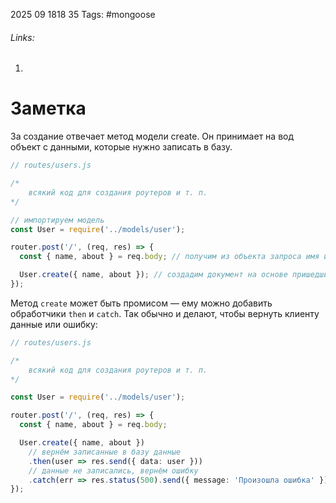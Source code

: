 2025 09 1818 35
Tags: #mongoose 
###### Links: 
1) 
# Заметка
За создание отвечает метод модели create. Он принимает на вод объект с данными, которые нужно записать в базу.
```ts
// routes/users.js

/*
    всякий код для создания роутеров и т. п.
*/

// импортируем модель
const User = require('../models/user');

router.post('/', (req, res) => {
  const { name, about } = req.body; // получим из объекта запроса имя и описание пользователя

  User.create({ name, about }); // создадим документ на основе пришедших данных
});
```
Метод `create` может быть промисом — ему можно добавить обработчики `then` и `catch`. Так обычно и делают, чтобы вернуть клиенту данные или ошибку:
```ts
// routes/users.js

/*
    всякий код для создания роутеров и т. п.
*/

const User = require('../models/user');

router.post('/', (req, res) => {
  const { name, about } = req.body;

  User.create({ name, about })
    // вернём записанные в базу данные
    .then(user => res.send({ data: user }))
    // данные не записались, вернём ошибку
    .catch(err => res.status(500).send({ message: 'Произошла ошибка' }));
});
```